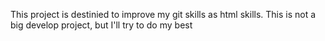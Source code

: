 This project is destinied to improve my git skills as html skills. This is not a big develop project, but I'll try to do my best 
